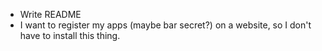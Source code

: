 * Write README
* I want to register my apps (maybe bar secret?) on a website, so I don't have to install this thing.